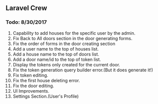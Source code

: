 ## Laravel Crew


### Todo: 8/30/2017
1. Capability to add houses for the specific user by the admin.
2. Fix Back to All doors section in the door generating forms.
3. Fix the order of forms in the door creating section
4. Add a user name to the top of houses list.
5. Add a house name to the top of doors list.
6. Add a door name/id to the top of token list.
7. Display the tokens only created for the current door.
8. Fix the token generation query builder error.(But it does generate it!)
9. Fix token editing.
10. Fix the first house deleting error.
11. Fix the door editing.
12. UI Improvements.
13. Settings Section.(User's Profile)



